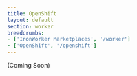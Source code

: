 ```yaml
---
title: OpenShift
layout: default
section: worker
breadcrumbs:
- ['IronWorker Marketplaces', '/worker']
- ['OpenShift', '/openshift']
---
```


(Coming Soon)